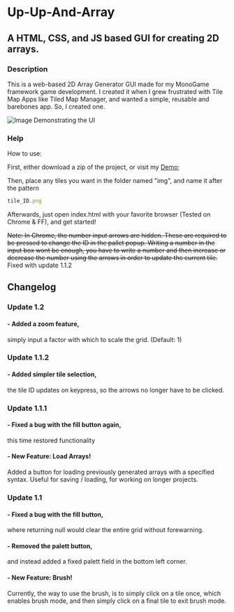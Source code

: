 # Up-Up-And-Array
## A HTML, CSS, and JS based GUI for creating 2D arrays.

### Description
This is a web-based 2D Array Generator GUI made for my MonoGame framework game development.
I created it when I grew frustrated with Tile Map Apps like Tiled Map Manager,
and wanted a simple, reusable and barebones app.
So, I created one.

![Image Demonstrating the UI][logo]

[logo]: http://puu.sh/qSFCR/f7a67592a3.png "Image Demonstrating the UI"

### Help
How to use:

First, either download a zip of the project, or visit my [Demo](https://imfalling.github.io/Up-Up-And-Array/);

Then, place any tiles you want in the folder named "img", and name it after the pattern
```javascript
tile_ID.png
```
Afterwards, just open index.html with your favorite browser (Tested on Chrome & FF),
and get started!

~~Note: In Chrome, the number input arrows are hidden. These are required to be pressed to change the ID in the pallet popup.
Writing a number in the input box wont be enough, you have to write a number and then increase or decrease the number using the arrows in order to update the current tile.~~ Fixed with update 1.1.2

## Changelog

### Update 1.2
#### - Added a zoom feature,
simply input a factor with which to scale the grid. (Default: 1)

### Update 1.1.2
#### - Added simpler tile selection,
the tile ID updates on keypress, so the arrows no longer have to be clicked.

### Update 1.1.1
#### - Fixed a bug with the fill button again,
this time restored functionality

#### - New Feature: **Load Arrays!**
Added a button for loading previously generated arrays with a specified syntax.
Useful for saving / loading, for working on longer projects.

### Update 1.1
#### - Fixed a bug with the fill button,
where returning null would clear the entire grid without forewarning.

#### - Removed the palett button,
and instead added a fixed palett field in the bottom left corner.

#### - New Feature: **Brush!**
Currently, the way to use the brush, is to simply click on a tile once,
which enables brush mode,  and then simply click on a final tile to exit
brush mode.
